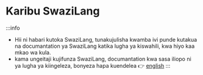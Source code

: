 # Karibu SwaziLang 

:::info
- Hii ni habari kutoka SwaziLang, tunakujulisha kwamba ivi punde kutakua na documantation ya SwaziLang katika lugha ya kiswahili, kwa hiyo kaa mkao wa kula.
- kama ungeitaji kujifunza SwaziLang, documantation kwa sasa iliopo ni ya lugha ya kiingeleza, bonyeza hapa kuendelea 👉 [english](/en/getting-started)
:::